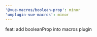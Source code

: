 ```yaml
---
'@vue-macros/boolean-prop': minor
'unplugin-vue-macros': minor
---
```


feat: add booleanProp into macros plugin
